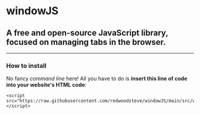 # windowJS
## A free and open-source JavaScript library, focused on managing tabs in the browser.
---
### How to install
No fancy *command line* here!
All you have to do is **insert this line of code into your website's HTML code**:
~~~
<script src="https://raw.githubusercontent.com/redwoodsteve/windowJS/main/src/window.js"></script>
~~~

